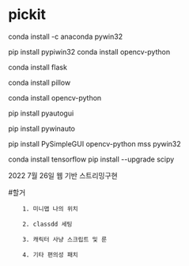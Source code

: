 # pickit
conda install -c anaconda pywin32

pip install pypiwin32
conda install opencv-python

conda install flask

conda install pillow

conda install opencv-python

pip install pyautogui 

pip install pywinauto

pip install PySimpleGUI opencv-python mss pywin32

conda install tensorflow
pip install --upgrade scipy


2022 7월 26일 웹 기반 스트리밍구현


#할거  

        1. 미니맵 나의 위치

        2. classdd 세팅
        
        3. 캐릭터 사냥 스크립트 및 룬
        
        4. 기타 편의성 패치

